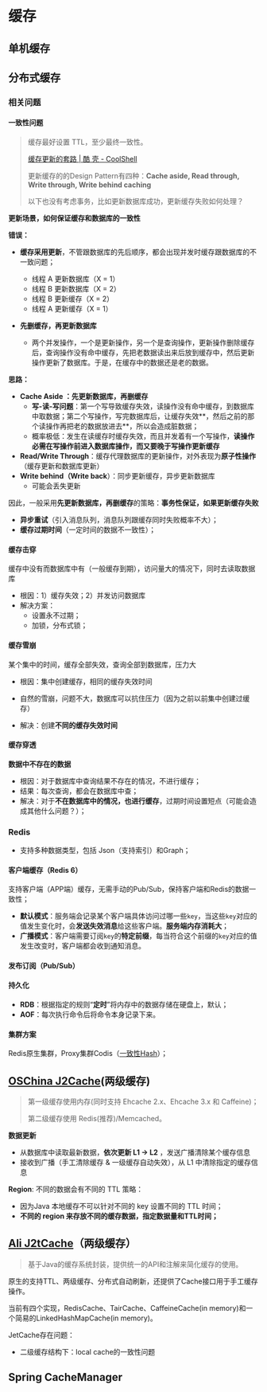 # 缓存

## 单机缓存



## 分布式缓存

> 

### 相关问题

#### 一致性问题

> 缓存最好设置 TTL，至少最终一致性。
>
> [缓存更新的套路 | 酷 壳 - CoolShell](https://coolshell.cn/articles/17416.html)
>
> 更新缓存的的Design Pattern有四种：**Cache aside, Read through, Write through, Write behind caching**
>
> 以下也没有考虑事务，比如更新数据库成功，更新缓存失败如何处理？

**更新场景，如何保证缓存和数据库的一致性**

**错误：**

- **缓存采用更新**，不管跟数据库的先后顺序，都会出现并发时缓存跟数据库的不一致问题；
  - 线程 A 更新数据库（X = 1）
  - 线程 B 更新数据库（X = 2）
  - 线程 B 更新缓存（X = 2）
  - 线程 A 更新缓存（X = 1）

- **先删缓存，再更新数据库**
  - 两个并发操作，一个是更新操作，另一个是查询操作，更新操作删除缓存后，查询操作没有命中缓存，先把老数据读出来后放到缓存中，然后更新操作更新了数据库。于是，在缓存中的数据还是老的数据。



**思路：**

- **Cache Aside ：先更新数据库，再删缓存**
  - **写-读-写问题**：第一个写导致缓存失效，读操作没有命中缓存，到数据库中取数据；第二个写操作，写完数据库后，让缓存失效**，然后之前的那个读操作再把老的数据放进去**，所以会造成脏数据；
  - 概率极低：发生在读缓存时缓存失效，而且并发着有一个写操作，**读操作必需在写操作前进入数据库操作，而又要晚于写操作更新缓存**
- **Read/Write Through**：缓存代理数据库的更新操作，对外表现为**原子性操作**（缓存更新和数据库更新）
- **Write behind（Write back**）：同步更新缓存，异步更新数据库
  - 可能会丢失更新



因此，一般采用**先更新数据库，再删缓存**的策略：**事务性保证，如果更新缓存失败**

- **异步重试**（引入消息队列，消息队列跟缓存同时失败概率不大）；
- **缓存过期时间**（一定时间的数据不一致性）；



#### 缓存击穿

缓存中没有而数据库中有（一般缓存到期），访问量大的情况下，同时去读取数据库

- 根因：1）缓存失效；2）并发访问数据库
- 解决方案：
  - 设置永不过期；
  - 加锁，分布式锁；

#### 缓存雪崩

某个集中的时间，缓存全部失效，查询全部到数据库，压力大

- 根因：集中创建缓存，相同的缓存失效时间

- 自然的雪崩，问题不大，数据库可以抗住压力（因为之前以前集中创建过缓存）

- 解决：创建**不同的缓存失效时间**


#### 缓存穿透

**数据中不存在的数据**

- 根因：对于数据库中查询结果不存在的情况，不进行缓存；
- 结果：每次查询，都会在数据库中查；
- 解决：对于**不在数据库中的情况，也进行缓存**，过期时间设置短点（可能会造成其他什么问题？）；



### Redis

- 支持多种数据类型，包括 Json（支持索引）和Graph；

#### 客户端缓存（Redis 6）

支持客户端（APP端）缓存，无需手动的Pub/Sub，保持客户端和Redis的数据一致性；

- **默认模式**：服务端会记录某个客户端具体访问过哪一些`key`，当这些`key`对应的值发生变化时，会**发送失效消息**给这些客户端。**服务端内存消耗大**；
- **广播模式**：客户端需要订阅`key`的**特定前缀**，每当符合这个前缀的`key`对应的值发生改变时，客户端都会收到通知消息。

#### 发布订阅（Pub/Sub）



#### 持久化

- **RDB**：根据指定的规则“**定时**”将内存中的数据存储在硬盘上，默认；
- **AOF**：每次执行命令后将命令本身记录下来。



#### 集群方案

Redis原生集群，Proxy集群Codis（[一致性Hash](../../distributed_consensus/distributed_hash.md#一致性Hash算法)）；



## [OSChina J2Cache](https://gitee.com/ld/J2Cache)(两级缓存)

> 第一级缓存使用内存(同时支持 Ehcache 2.x、Ehcache 3.x 和 Caffeine)；
>
> 第二级缓存使用 Redis(推荐)/Memcached。

**数据更新**

- 从数据库中读取最新数据，**依次更新 L1 -> L2** ，发送广播清除某个缓存信息
- 接收到广播（手工清除缓存 & 一级缓存自动失效），从 L1 中清除指定的缓存信息

**Region**: 不同的数据会有不同的 TTL 策略：

- 因为Java 本地缓存不可以针对不同的 key 设置不同的 TTL 时间；
- **不同的 region 来存放不同的缓存数据，指定数据量和TTL时间；**



## [Ali J2tCache](https://github.com/oschina/J2Cache)（两级缓存）

> 基于Java的缓存系统封装，提供统一的API和注解来简化缓存的使用。
>
> 

原生的支持TTL、两级缓存、分布式自动刷新，还提供了Cache接口用于手工缓存操作。 

当前有四个实现，RedisCache、TairCache、CaffeineCache(in memory)和一个简易的LinkedHashMapCache(in memory)。



JetCache存在问题：

-  二级缓存结构下：local cache的一致性问题



## Spring CacheManager